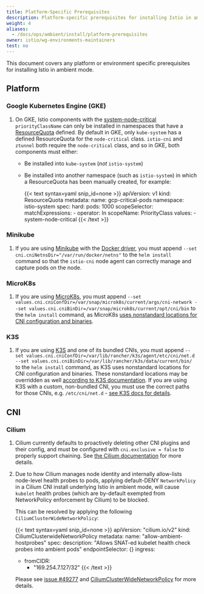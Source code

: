 ```yaml
---
title: Platform-Specific Prerequisites
description: Platform-specific prerequisites for installing Istio in ambient mode.
weight: 4
aliases:
  - /docs/ops/ambient/install/platform-prerequisites
owner: istio/wg-environments-maintainers
test: no
---
```


This document covers any platform or environment specific prerequisites for installing Istio in ambient mode.

## Platform

### Google Kubernetes Engine (GKE)

1. On GKE, Istio components with the [system-node-critical](https://kubernetes.io/docs/tasks/administer-cluster/guaranteed-scheduling-critical-addon-pods/) `priorityClassName` can only be installed in namespaces that have a [ResourceQuota](https://kubernetes.io/docs/concepts/policy/resource-quotas/) defined. By default in GKE, only `kube-system` has a defined ResourceQuota for the `node-critical` class. `istio-cni` and `ztunnel` both require the `node-critical` class, and so in GKE, both components must either:

      - Be installed into `kube-system` (_not_ `istio-system`)
      - Be installed into another namespace (such as `istio-system`) in which a ResourceQuota has been manually created, for example:

          {{< text syntax=yaml snip_id=none >}}
            apiVersion: v1
            kind: ResourceQuota
            metadata:
              name: gcp-critical-pods
              namespace: istio-system
            spec:
              hard:
                pods: 1000
              scopeSelector:
                matchExpressions:
                - operator: In
                  scopeName: PriorityClass
                  values:
                  - system-node-critical
          {{< /text >}}

### Minikube

1. If you are using [Minikube](https://kubernetes.io/docs/tasks/tools/install-minikube/) with the [Docker driver](https://minikube.sigs.k8s.io/docs/drivers/docker/),
you must append `--set cni.cniNetnsDir="/var/run/docker/netns"` to the `helm install` command so that the `istio-cni` node agent can correctly manage
and capture pods on the node.

### MicroK8s

1. If you are using [MicroK8s](https://microk8s.io/), you must append `--set values.cni.cniConfDir=/var/snap/microk8s/current/args/cni-network --set values.cni.cniBinDir=/var/snap/microk8s/current/opt/cni/bin` to the `helm install` command, as MicroK8s [uses nonstandard locations for CNI configuration and binaries](https://microk8s.io/docs/change-cidr).

### K3S

1. If you are using [K3S](https://k3s.io/) and one of its bundled CNIs, you must append `--set values.cni.cniConfDir=/var/lib/rancher/k3s/agent/etc/cni/net.d --set values.cni.cniBinDir=/var/lib/rancher/k3s/data/current/bin/` to the `helm install` command, as K3S uses nonstandard locations for CNI configuration and binaries. These nonstandard locations may be overridden as well [according to K3S documentation](https://docs.k3s.io/cli/server#k3s-server-cli-help). If you are using K3S with a custom, non-bundled CNI, you must use the correct paths for those CNIs, e.g. `/etc/cni/net.d` - [see K3S docs for details](https://docs.k3s.io/networking/basic-network-options#custom-cni).

## CNI

### Cilium

1. Cilium currently defaults to proactively deleting other CNI plugins and their config, and must be configured with
`cni.exclusive = false` to properly support chaining. See [the Cilium documentation](https://docs.cilium.io/en/stable/helm-reference/) for more details.

1. Due to how Cilium manages node identity and internally allow-lists node-level health probes to pods,
applying default-DENY `NetworkPolicy` in a Cilium CNI install underlying Istio in ambient mode, will cause `kubelet` health probes (which are by-default exempted from NetworkPolicy enforcement by Cilium) to be blocked.

    This can be resolved by applying the following `CiliumClusterWideNetworkPolicy`:

    {{< text syntax=yaml snip_id=none >}}
    apiVersion: "cilium.io/v2"
    kind: CiliumClusterwideNetworkPolicy
    metadata:
      name: "allow-ambient-hostprobes"
    spec:
      description: "Allows SNAT-ed kubelet health check probes into ambient pods"
      endpointSelector: {}
      ingress:
      - fromCIDR:
        - "169.254.7.127/32"
    {{< /text >}}

    Please see [issue #49277](https://github.com/istio/istio/issues/49277) and [CiliumClusterWideNetworkPolicy](https://docs.cilium.io/en/stable/network/kubernetes/policy/#ciliumclusterwidenetworkpolicy) for more details.
